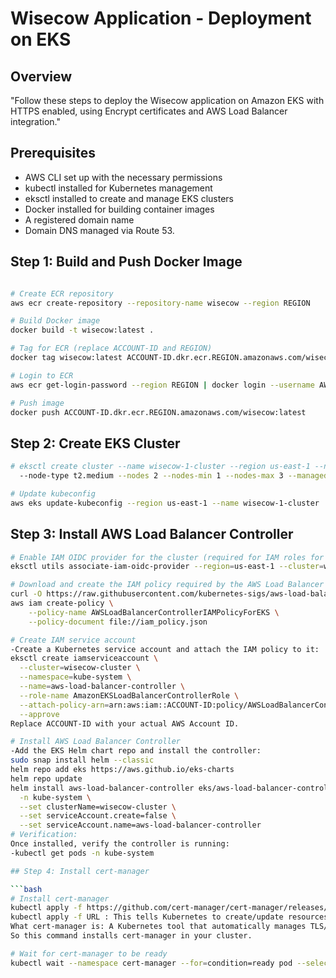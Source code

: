 # Wisecow Application -  Deployment on EKS 

## Overview
"Follow these steps to deploy the Wisecow application on Amazon EKS with HTTPS enabled, using Encrypt certificates and AWS Load Balancer integration."

## Prerequisites
- AWS CLI set up with the necessary permissions
- kubectl installed for Kubernetes management
- eksctl installed to create and manage EKS clusters
- Docker installed for building container images
- A registered domain name
- Domain DNS managed via Route 53.

## Step 1: Build and Push Docker Image

```bash

# Create ECR repository
aws ecr create-repository --repository-name wisecow --region REGION

# Build Docker image
docker build -t wisecow:latest .

# Tag for ECR (replace ACCOUNT-ID and REGION)
docker tag wisecow:latest ACCOUNT-ID.dkr.ecr.REGION.amazonaws.com/wisecow:latest

# Login to ECR
aws ecr get-login-password --region REGION | docker login --username AWS --password-stdin ACCOUNT-ID.dkr.ecr.REGION.amazonaws.com

# Push image
docker push ACCOUNT-ID.dkr.ecr.REGION.amazonaws.com/wisecow:latest
```

## Step 2: Create EKS Cluster

```bash
# eksctl create cluster --name wisecow-1-cluster --region us-east-1 --nodegroup-name wisecow-nodes \
  --node-type t2.medium --nodes 2 --nodes-min 1 --nodes-max 3 --managed

# Update kubeconfig
aws eks update-kubeconfig --region us-east-1 --name wisecow-1-cluster
```

## Step 3: Install AWS Load Balancer Controller

```bash
# Enable IAM OIDC provider for the cluster (required for IAM roles for service accounts)
eksctl utils associate-iam-oidc-provider --region=us-east-1 --cluster=wisecow-1-cluster --approve

# Download and create the IAM policy required by the AWS Load Balancer Controller:
curl -O https://raw.githubusercontent.com/kubernetes-sigs/aws-load-balancer-controller/v2.7.2/docs/install/iam_policy.json
aws iam create-policy \
    --policy-name AWSLoadBalancerControllerIAMPolicyForEKS \
    --policy-document file://iam_policy.json

# Create IAM service account
-Create a Kubernetes service account and attach the IAM policy to it:
eksctl create iamserviceaccount \
  --cluster=wisecow-cluster \
  --namespace=kube-system \
  --name=aws-load-balancer-controller \
  --role-name AmazonEKSLoadBalancerControllerRole \
  --attach-policy-arn=arn:aws:iam::ACCOUNT-ID:policy/AWSLoadBalancerControllerIAMPolicy \
  --approve
Replace ACCOUNT-ID with your actual AWS Account ID.

# Install AWS Load Balancer Controller
-Add the EKS Helm chart repo and install the controller:
sudo snap install helm --classic
helm repo add eks https://aws.github.io/eks-charts
helm repo update
helm install aws-load-balancer-controller eks/aws-load-balancer-controller \
  -n kube-system \
  --set clusterName=wisecow-cluster \
  --set serviceAccount.create=false \
  --set serviceAccount.name=aws-load-balancer-controller
# Verification:
Once installed, verify the controller is running:
-kubectl get pods -n kube-system

## Step 4: Install cert-manager

```bash
# Install cert-manager
kubectl apply -f https://github.com/cert-manager/cert-manager/releases/download/v1.13.0/cert-manager.yaml
kubectl apply -f URL : This tells Kubernetes to create/update resources described in the YAML file at the given URL.
What cert-manager is: A Kubernetes tool that automatically manages TLS/SSL certificates for your applications, e.g., getting certificates from Let’s Encrypt and keeping them renewed.
So this command installs cert-manager in your cluster.

# Wait for cert-manager to be ready
kubectl wait --namespace cert-manager --for=condition=ready pod --selector=app=cert-manager --timeout=90s
```
